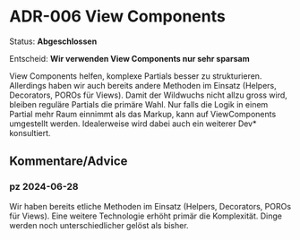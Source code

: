 # ADR-006 View Components

Status: **Abgeschlossen**

Entscheid: **Wir verwenden View Components nur sehr sparsam**

View Components helfen, komplexe Partials besser zu strukturieren. Allerdings haben wir auch bereits
andere Methoden im Einsatz (Helpers, Decorators, POROs für Views). Damit der Wildwuchs nicht allzu
gross wird, bleiben reguläre Partials die primäre Wahl. Nur falls die Logik in einem Partial mehr
Raum einnimmt als das Markup, kann auf ViewComponents umgestellt werden. Idealerweise wird dabei
auch ein weiterer Dev\* konsultiert.

## Kommentare/Advice

### pz 2024-06-28

Wir haben bereits etliche Methoden im Einsatz (Helpers, Decorators, POROs für Views). Eine weitere
Technologie erhöht primär die Komplexität. Dinge werden noch unterschiedlicher gelöst als bisher.
